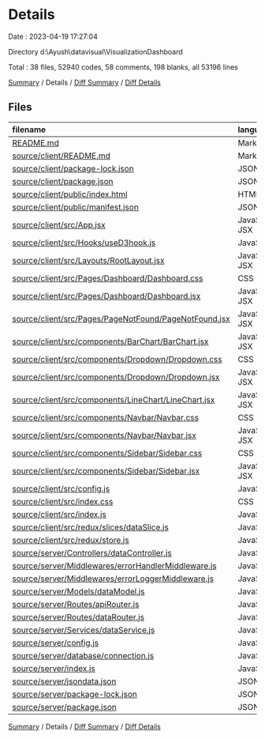 # Details

Date : 2023-04-19 17:27:04

Directory d:\\Ayush\\datavisual\\VisualizationDashboard

Total : 38 files,  52940 codes, 58 comments, 198 blanks, all 53196 lines

[Summary](results.md) / Details / [Diff Summary](diff.md) / [Diff Details](diff-details.md)

## Files
| filename | language | code | comment | blank | total |
| :--- | :--- | ---: | ---: | ---: | ---: |
| [README.md](/README.md) | Markdown | 1 | 0 | 0 | 1 |
| [source/client/README.md](/source/client/README.md) | Markdown | 38 | 0 | 33 | 71 |
| [source/client/package-lock.json](/source/client/package-lock.json) | JSON | 30,609 | 0 | 1 | 30,610 |
| [source/client/package.json](/source/client/package.json) | JSON | 46 | 0 | 1 | 47 |
| [source/client/public/index.html](/source/client/public/index.html) | HTML | 22 | 23 | 1 | 46 |
| [source/client/public/manifest.json](/source/client/public/manifest.json) | JSON | 25 | 0 | 1 | 26 |
| [source/client/src/App.jsx](/source/client/src/App.jsx) | JavaScript JSX | 26 | 0 | 4 | 30 |
| [source/client/src/Hooks/useD3hook.js](/source/client/src/Hooks/useD3hook.js) | JavaScript | 10 | 0 | 4 | 14 |
| [source/client/src/Layouts/RootLayout.jsx](/source/client/src/Layouts/RootLayout.jsx) | JavaScript JSX | 19 | 0 | 4 | 23 |
| [source/client/src/Pages/Dashboard/Dashboard.css](/source/client/src/Pages/Dashboard/Dashboard.css) | CSS | 15 | 0 | 3 | 18 |
| [source/client/src/Pages/Dashboard/Dashboard.jsx](/source/client/src/Pages/Dashboard/Dashboard.jsx) | JavaScript JSX | 126 | 2 | 11 | 139 |
| [source/client/src/Pages/PageNotFound/PageNotFound.jsx](/source/client/src/Pages/PageNotFound/PageNotFound.jsx) | JavaScript JSX | 11 | 0 | 3 | 14 |
| [source/client/src/components/BarChart/BarChart.jsx](/source/client/src/components/BarChart/BarChart.jsx) | JavaScript JSX | 77 | 0 | 11 | 88 |
| [source/client/src/components/Dropdown/Dropdown.css](/source/client/src/components/Dropdown/Dropdown.css) | CSS | 30 | 0 | 5 | 35 |
| [source/client/src/components/Dropdown/Dropdown.jsx](/source/client/src/components/Dropdown/Dropdown.jsx) | JavaScript JSX | 57 | 0 | 7 | 64 |
| [source/client/src/components/LineChart/LineChart.jsx](/source/client/src/components/LineChart/LineChart.jsx) | JavaScript JSX | 24 | 0 | 4 | 28 |
| [source/client/src/components/Navbar/Navbar.css](/source/client/src/components/Navbar/Navbar.css) | CSS | 18 | 0 | 2 | 20 |
| [source/client/src/components/Navbar/Navbar.jsx](/source/client/src/components/Navbar/Navbar.jsx) | JavaScript JSX | 10 | 0 | 4 | 14 |
| [source/client/src/components/Sidebar/Sidebar.css](/source/client/src/components/Sidebar/Sidebar.css) | CSS | 26 | 0 | 4 | 30 |
| [source/client/src/components/Sidebar/Sidebar.jsx](/source/client/src/components/Sidebar/Sidebar.jsx) | JavaScript JSX | 17 | 0 | 4 | 21 |
| [source/client/src/config.js](/source/client/src/config.js) | JavaScript | 26 | 0 | 5 | 31 |
| [source/client/src/index.css](/source/client/src/index.css) | CSS | 44 | 5 | 10 | 59 |
| [source/client/src/index.js](/source/client/src/index.js) | JavaScript | 14 | 0 | 3 | 17 |
| [source/client/src/redux/slices/dataSlice.js](/source/client/src/redux/slices/dataSlice.js) | JavaScript | 135 | 2 | 8 | 145 |
| [source/client/src/redux/store.js](/source/client/src/redux/store.js) | JavaScript | 10 | 1 | 4 | 15 |
| [source/server/Controllers/dataController.js](/source/server/Controllers/dataController.js) | JavaScript | 97 | 1 | 8 | 106 |
| [source/server/Middlewares/errorHandlerMiddleware.js](/source/server/Middlewares/errorHandlerMiddleware.js) | JavaScript | 13 | 0 | 3 | 16 |
| [source/server/Middlewares/errorLoggerMiddleware.js](/source/server/Middlewares/errorLoggerMiddleware.js) | JavaScript | 43 | 0 | 11 | 54 |
| [source/server/Models/dataModel.js](/source/server/Models/dataModel.js) | JavaScript | 56 | 0 | 4 | 60 |
| [source/server/Routes/apiRouter.js](/source/server/Routes/apiRouter.js) | JavaScript | 5 | 0 | 3 | 8 |
| [source/server/Routes/dataRouter.js](/source/server/Routes/dataRouter.js) | JavaScript | 11 | 0 | 4 | 15 |
| [source/server/Services/dataService.js](/source/server/Services/dataService.js) | JavaScript | 92 | 20 | 16 | 128 |
| [source/server/config.js](/source/server/config.js) | JavaScript | 4 | 0 | 1 | 5 |
| [source/server/database/connection.js](/source/server/database/connection.js) | JavaScript | 13 | 1 | 3 | 17 |
| [source/server/index.js](/source/server/index.js) | JavaScript | 25 | 3 | 5 | 33 |
| [source/server/jsondata.json](/source/server/jsondata.json) | JSON | 19,002 | 0 | 1 | 19,003 |
| [source/server/package-lock.json](/source/server/package-lock.json) | JSON | 2,121 | 0 | 1 | 2,122 |
| [source/server/package.json](/source/server/package.json) | JSON | 22 | 0 | 1 | 23 |

[Summary](results.md) / Details / [Diff Summary](diff.md) / [Diff Details](diff-details.md)